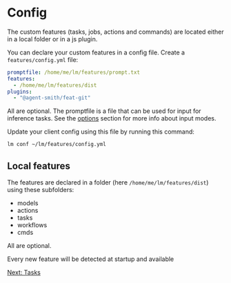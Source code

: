 # Config

The custom features (tasks, jobs, actions and commands) are located either
in a local folder or in a js plugin.

You can declare your custom features in a config file.
Create a `features/config.yml` file:

```yml
promptfile: /home/me/lm/features/prompt.txt
features:
  - /home/me/lm/features/dist
plugins:
  - "@agent-smith/feat-git"
```

All are optional. The promptfile is a file that can be used for input for
inference tasks. See the <a href="javascript:openLink('/terminal_client/options')">options</a>
section for more info about input modes.

Update your client config using this file by running this command:

```bash
lm conf ~/lm/features/config.yml
```

## Local features

The features are declared in a folder (here `/home/me/lm/features/dist`) using
these subfolders:

- models
- actions
- tasks
- workflows
- cmds

All are optional.

Every new feature will be detected at startup and available

<a href="javascript:openLink('/terminal_client/tasks')">Next: Tasks</a>